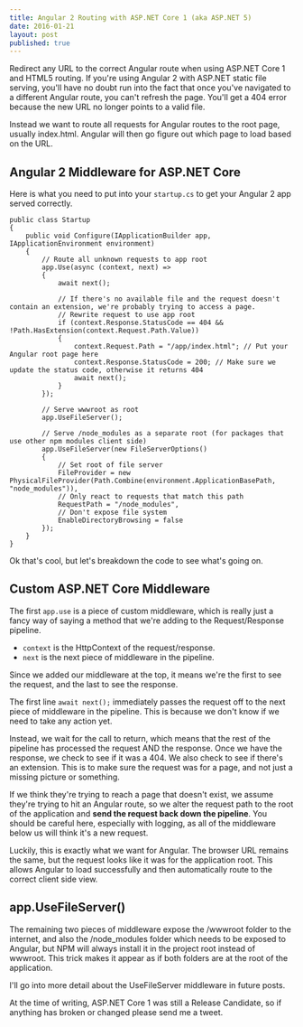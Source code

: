 ```yaml
---
title: Angular 2 Routing with ASP.NET Core 1 (aka ASP.NET 5)
date: 2016-01-21
layout: post
published: true
---
```


Redirect any URL to the correct Angular route when using ASP.NET Core 1 and HTML5 routing. If you're using Angular 2 with ASP.NET static file serving, 
you'll have no doubt run into the fact that once you've navigated to a different Angular route, you can't refresh the page. You'll get a 404 error because 
the new URL no longer points to a valid file.

Instead we want to route all requests for Angular routes to the root page, usually index.html. Angular will then go figure out which page to load based on the URL.

## Angular 2 Middleware for ASP.NET Core

Here is what you need to put into your `startup.cs` to get your Angular 2 app served correctly.

    public class Startup
    {
        public void Configure(IApplicationBuilder app, IApplicationEnvironment environment)
        {
            // Route all unknown requests to app root
            app.Use(async (context, next) =>
            {
                await next();

                // If there's no available file and the request doesn't contain an extension, we're probably trying to access a page.
                // Rewrite request to use app root
                if (context.Response.StatusCode == 404 && !Path.HasExtension(context.Request.Path.Value))
                {
                    context.Request.Path = "/app/index.html"; // Put your Angular root page here 
                    context.Response.StatusCode = 200; // Make sure we update the status code, otherwise it returns 404
                    await next();
                }
            });

            // Serve wwwroot as root
            app.UseFileServer();

            // Serve /node_modules as a separate root (for packages that use other npm modules client side)
            app.UseFileServer(new FileServerOptions()
            {
                // Set root of file server
                FileProvider = new PhysicalFileProvider(Path.Combine(environment.ApplicationBasePath, "node_modules")),
                // Only react to requests that match this path
                RequestPath = "/node_modules", 
                // Don't expose file system
                EnableDirectoryBrowsing = false
            });
        }
    }

Ok that's cool, but let's breakdown the code to see what's going on.

## Custom ASP.NET Core Middleware

The first `app.use` is a piece of custom middleware, which is really just a fancy way of saying a method that we're adding to the Request/Response pipeline.

 - `context` is the HttpContext of the request/response.
 - `next` is the next piece of middleware in the pipeline.
 
Since we added our middleware at the top, it means we're the first to see the request, and the last to see the response.

The first line `await next();` immediately passes the request off to the next piece of middleware in the pipeline. This is because we don't know if we need to take any action yet.

Instead, we wait for the call to return, which means that the rest of the pipeline has processed the request AND the response. Once we have the response, we check to see if it was a 404.
We also check to see if there's an extension. This is to make sure the request was for a page, and not just a missing picture or something.

If we think they're trying to reach a page that doesn't exist, we assume they're trying to hit an Angular route, so we alter the request path to the root of the application and 
**send the request back down the pipeline**. You should be careful here, especially with logging, as all of the middleware below us will think it's a new request.

Luckily, this is exactly what we want for Angular. The browser URL remains the same, but the request looks like it was for the application root. This allows Angular to load successfully 
and then automatically route to the correct client side view.

## app.UseFileServer()

The remaining two pieces of middleware expose the /wwwroot folder to the internet, and also the /node_modules folder which needs to be exposed to Angular, but NPM will always install it 
in the project root instead of wwwroot. This trick makes it appear as if both folders are at the root of the application.

I'll go into more detail about the UseFileServer middleware in future posts.

At the time of writing, ASP.NET Core 1 was still a Release Candidate, so if anything has broken or changed please send me a tweet.
